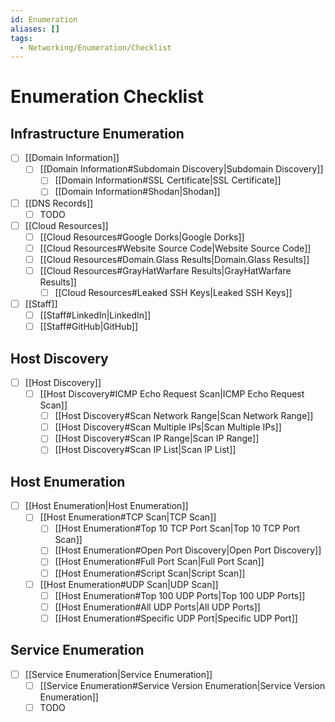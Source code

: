 ```yaml
---
id: Enumeration
aliases: []
tags:
  - Networking/Enumeration/Checklist
---
```


# Enumeration Checklist

## Infrastructure Enumeration

- [ ] [[Domain Information]]
    - [ ] [[Domain Information#Subdomain Discovery|Subdomain Discovery]]
        - [ ] [[Domain Information#SSL Certificate|SSL Certificate]]
        - [ ] [[Domain Information#Shodan|Shodan]]
- [ ] [[DNS Records]]
    - [ ] TODO
- [ ] [[Cloud Resources]]
    - [ ] [[Cloud Resources#Google Dorks|Google Dorks]]
    - [ ] [[Cloud Resources#Website Source Code|Website Source Code]]
    - [ ] [[Cloud Resources#Domain.Glass Results|Domain.Glass Results]]
    - [ ] [[Cloud Resources#GrayHatWarfare Results|GrayHatWarfare Results]]
        - [ ] [[Cloud Resources#Leaked SSH Keys|Leaked SSH Keys]]
- [ ] [[Staff]]
    - [ ] [[Staff#LinkedIn|LinkedIn]]
    - [ ] [[Staff#GitHub|GitHub]]

## Host Discovery

- [ ] [[Host Discovery]]
    - [ ] [[Host Discovery#ICMP Echo Request Scan|ICMP Echo Request Scan]]
        - [ ] [[Host Discovery#Scan Network Range|Scan Network Range]]
        - [ ] [[Host Discovery#Scan Multiple IPs|Scan Multiple IPs]]
        - [ ] [[Host Discovery#Scan IP Range|Scan IP Range]]
        - [ ] [[Host Discovery#Scan IP List|Scan IP List]]

## Host Enumeration

- [ ] [[Host Enumeration|Host Enumeration]]
    - [ ] [[Host Enumeration#TCP Scan|TCP Scan]]
        - [ ] [[Host Enumeration#Top 10 TCP Port Scan|Top 10 TCP Port Scan]]
        - [ ] [[Host Enumeration#Open Port Discovery|Open Port Discovery]]
        - [ ] [[Host Enumeration#Full Port Scan|Full Port Scan]]
        - [ ] [[Host Enumeration#Script Scan|Script Scan]]
    - [ ] [[Host Enumeration#UDP Scan|UDP Scan]]
        - [ ] [[Host Enumeration#Top 100 UDP Ports|Top 100 UDP Ports]]
        - [ ] [[Host Enumeration#All UDP Ports|All UDP Ports]]
        - [ ] [[Host Enumeration#Specific UDP Port|Specific UDP Port]]

## Service Enumeration

- [ ] [[Service Enumeration|Service Enumeration]]
    - [ ] [[Service Enumeration#Service Version Enumeration|Service Version Enumeration]]
    - [ ] TODO
